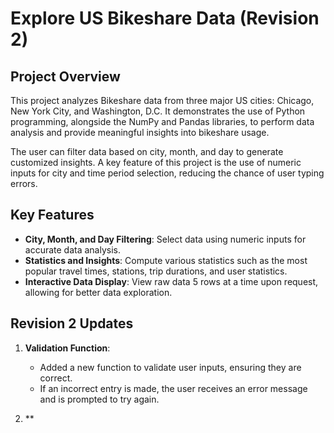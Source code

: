 # **Explore US Bikeshare Data (Revision 2)**

## **Project Overview**

This project analyzes Bikeshare data from three major US cities: Chicago, New York City, and Washington, D.C. It demonstrates the use of Python programming, alongside the NumPy and Pandas libraries, to perform data analysis and provide meaningful insights into bikeshare usage.

The user can filter data based on city, month, and day to generate customized insights. A key feature of this project is the use of numeric inputs for city and time period selection, reducing the chance of user typing errors.

## **Key Features**

- **City, Month, and Day Filtering**: Select data using numeric inputs for accurate data analysis.
- **Statistics and Insights**: Compute various statistics such as the most popular travel times, stations, trip durations, and user statistics.
- **Interactive Data Display**: View raw data 5 rows at a time upon request, allowing for better data exploration.

## **Revision 2 Updates**

1. **Validation Function**: 
    - Added a new function to validate user inputs, ensuring they are correct.
    - If an incorrect entry is made, the user receives an error message and is prompted to try again.

2. **

